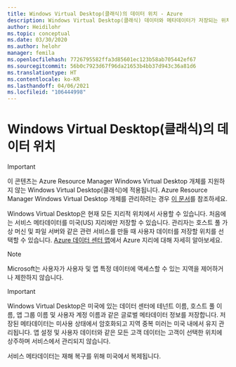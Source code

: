 ```yaml
---
title: Windows Virtual Desktop(클래식)의 데이터 위치 - Azure
description: Windows Virtual Desktop(클래식) 데이터와 메타데이터가 저장되는 위치에 대한 간략한 개요입니다.
author: Heidilohr
ms.topic: conceptual
ms.date: 03/30/2020
ms.author: helohr
manager: femila
ms.openlocfilehash: 7726795582ffa3d85601ec123b58ab705442ef67
ms.sourcegitcommit: 56b0c7923d67f96da21653b4bb37d943c36a81d6
ms.translationtype: HT
ms.contentlocale: ko-KR
ms.lasthandoff: 04/06/2021
ms.locfileid: "106444998"
---
```

# <a name="data-locations-for-windows-virtual-desktop-classic"></a>Windows Virtual Desktop(클래식)의 데이터 위치

>[!IMPORTANT]
>이 콘텐츠는 Azure Resource Manager Windows Virtual Desktop 개체를 지원하지 않는 Windows Virtual Desktop(클래식)에 적용됩니다. Azure Resource Manager Windows Virtual Desktop 개체를 관리하려는 경우 [이 문서](../data-locations.md)를 참조하세요.

Windows Virtual Desktop은 현재 모든 지리적 위치에서 사용할 수 있습니다. 처음에는 서비스 메타데이터를 미국(US) 지리에만 저장할 수 있습니다. 관리자는 호스트 풀 가상 머신 및 파일 서버와 같은 관련 서비스를 만들 때 사용자 데이터를 저장할 위치를 선택할 수 있습니다. [Azure 데이터 센터 맵](https://azuredatacentermap.azurewebsites.net/)에서 Azure 지리에 대해 자세히 알아보세요.

>[!NOTE]
>Microsoft는 사용자가 사용자 및 앱 특정 데이터에 액세스할 수 있는 지역을 제어하거나 제한하지 않습니다.

>[!IMPORTANT]
>Windows Virtual Desktop은 미국에 있는 데이터 센터에 테넌트 이름, 호스트 풀 이름, 앱 그룹 이름 및 사용자 계정 이름과 같은 글로벌 메타데이터 정보를 저장합니다. 저장된 메타데이터는 미사용 상태에서 암호화되고 지역 중복 미러는 미국 내에서 유지 관리됩니다. 앱 설정 및 사용자 데이터와 같은 모든 고객 데이터는 고객이 선택한 위치에 상주하며 서비스에서 관리되지 않습니다.

서비스 메타데이터는 재해 복구를 위해 미국에서 복제됩니다.
